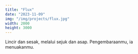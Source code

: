 ```yaml
---
title: "Flux"
date: "2023-11-09"
img: "/img/projects/flux.jpg"
width: 2000
height: 3000
---
```


Lincir dan sesak, melalui sejuk dan asap.
Pengembaraanmu, ia menuakanmu.
